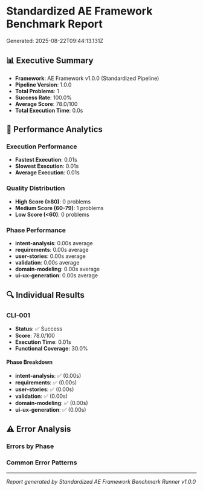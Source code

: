 # Standardized AE Framework Benchmark Report

Generated: 2025-08-22T09:44:13.131Z

## 📊 Executive Summary
- **Framework**: AE Framework v1.0.0 (Standardized Pipeline)
- **Pipeline Version**: 1.0.0
- **Total Problems**: 1
- **Success Rate**: 100.0%
- **Average Score**: 78.0/100
- **Total Execution Time**: 0.0s

## 🎯 Performance Analytics

### Execution Performance
- **Fastest Execution**: 0.01s
- **Slowest Execution**: 0.01s
- **Average Execution**: 0.01s

### Quality Distribution
- **High Score (≥80)**: 0 problems
- **Medium Score (60-79)**: 1 problems  
- **Low Score (<60)**: 0 problems

### Phase Performance
- **intent-analysis**: 0.00s average
- **requirements**: 0.00s average
- **user-stories**: 0.00s average
- **validation**: 0.00s average
- **domain-modeling**: 0.00s average
- **ui-ux-generation**: 0.00s average

## 🔍 Individual Results

### CLI-001
- **Status**: ✅ Success
- **Score**: 78.0/100
- **Execution Time**: 0.01s
- **Functional Coverage**: 30.0%

#### Phase Breakdown
- **intent-analysis**: ✅ (0.00s)
- **requirements**: ✅ (0.00s)
- **user-stories**: ✅ (0.00s)
- **validation**: ✅ (0.00s)
- **domain-modeling**: ✅ (0.00s)
- **ui-ux-generation**: ✅ (0.00s)




## ⚠️ Error Analysis

### Errors by Phase


### Common Error Patterns


---
*Report generated by Standardized AE Framework Benchmark Runner v1.0.0*
